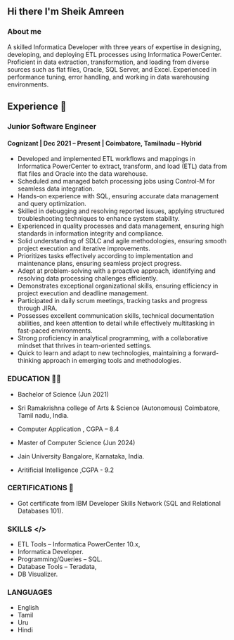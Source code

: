 ## Hi there I'm Sheik Amreen
### About me
A skilled Informatica Developer with three years of expertise in designing, developing, and deploying ETL processes using Informatica PowerCenter. Proficient in data extraction, transformation, and loading from diverse sources such as flat files, Oracle, SQL Server, and Excel. Experienced in performance tuning, error handling, and working in data warehousing environments.

## Experience 💼
### Junior Software Engineer
#### Cognizant | Dec 2021 – Present | Coimbatore, Tamilnadu – Hybrid
- Developed and implemented ETL workflows and mappings in Informatica PowerCenter to extract, transform, and load (ETL) data from flat files and Oracle into the data warehouse.
- Scheduled and managed batch processing jobs using Control-M for seamless data integration.
- Hands-on experience with SQL, ensuring accurate data management and query optimization.
- Skilled in debugging and resolving reported issues, applying structured troubleshooting techniques to enhance system stability.
- Experienced in quality processes and data management, ensuring high standards in information integrity and compliance.
- Solid understanding of SDLC and agile methodologies, ensuring smooth project execution and iterative improvements.
- Prioritizes tasks effectively according to implementation and maintenance plans, ensuring seamless project progress.
- Adept at problem-solving with a proactive approach, identifying and resolving data processing challenges efficiently.
- Demonstrates exceptional organizational skills, ensuring efficiency in project execution and deadline management.
- Participated in daily scrum meetings, tracking tasks and progress through JIRA.
- Possesses excellent communication skills, technical documentation abilities, and keen attention to detail while effectively multitasking in fast-paced environments.
- Strong proficiency in analytical programming, with a collaborative mindset that thrives in team-oriented settings.
- Quick to learn and adapt to new technologies, maintaining a forward-thinking approach in emerging tools and methodologies.

### EDUCATION 🧑‍🎓
- Bachelor of Science (Jun 2021)
- Sri Ramakrishna college of Arts & Science (Autonomous) Coimbatore, Tamil nadu, India.
- Computer Application , CGPA – 8.4

- Master of Computer Science (Jun 2024)
- Jain University Bangalore, Karnataka, India.
- Aritificial Intelligence ,CGPA - 9.2


### CERTIFICATIONS 📜
- Got certificate from IBM Developer Skills Network (SQL and Relational Databases 101).

### SKILLS </>
- ETL Tools – Informatica PowerCenter 10.x,
- Informatica Developer.
- Programming/Queries – SQL.
- Database Tools – Teradata,
- DB Visualizer.

### LANGUAGES
- English
- Tamil
- Uru
- Hindi

